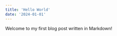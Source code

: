 ```yaml
---
title: 'Hello World'
date: '2024-01-01'
---
```


Welcome to my first blog post written in Markdown!

